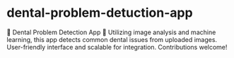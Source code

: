 # dental-problem-detuction-app
🦷 Dental Problem Detection App 🦷  Utilizing image analysis and machine learning, this app detects common dental issues from uploaded images. User-friendly interface and scalable for integration. Contributions welcome!

